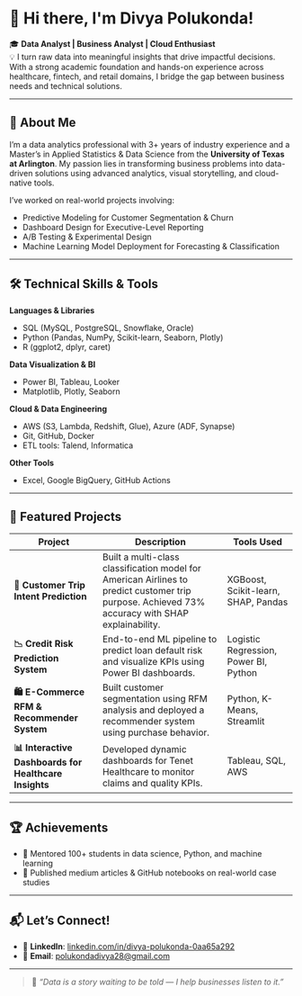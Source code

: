# 👋 Hi there, I'm Divya Polukonda!

🎓 **Data Analyst | Business Analyst | Cloud Enthusiast**  
💡 I turn raw data into meaningful insights that drive impactful decisions. With a strong academic foundation and hands-on experience across healthcare, fintech, and retail domains,
I bridge the gap between business needs and technical solutions.

---

## 🧭 About Me

I’m a data analytics professional with 3+ years of industry experience and a Master’s in Applied Statistics & Data Science from the **University of Texas at Arlington**.
My passion lies in transforming business problems into data-driven solutions using advanced analytics, visual storytelling, and cloud-native tools.

I’ve worked on real-world projects involving:
- Predictive Modeling for Customer Segmentation & Churn
- Dashboard Design for Executive-Level Reporting
- A/B Testing & Experimental Design
- Machine Learning Model Deployment for Forecasting & Classification

---

## 🛠️ Technical Skills & Tools

**Languages & Libraries**
- SQL (MySQL, PostgreSQL, Snowflake, Oracle)
- Python (Pandas, NumPy, Scikit-learn, Seaborn, Plotly)
- R (ggplot2, dplyr, caret)

**Data Visualization & BI**
- Power BI, Tableau, Looker
- Matplotlib, Plotly, Seaborn

**Cloud & Data Engineering**
- AWS (S3, Lambda, Redshift, Glue), Azure (ADF, Synapse)
- Git, GitHub, Docker
- ETL tools: Talend, Informatica

**Other Tools**
- Excel, Google BigQuery, GitHub Actions

---

## 📁 Featured Projects

| Project | Description | Tools Used |
|--------|-------------|-------------|
| **🎯 Customer Trip Intent Prediction** | Built a multi-class classification model for American Airlines to predict customer trip purpose. Achieved 73% accuracy with SHAP explainability. | XGBoost, Scikit-learn, SHAP, Pandas |
| **📉 Credit Risk Prediction System** | End-to-end ML pipeline to predict loan default risk and visualize KPIs using Power BI dashboards. | Logistic Regression, Power BI, Python |
| **🛍️ E-Commerce RFM & Recommender System** | Built customer segmentation using RFM analysis and deployed a recommender system using purchase behavior. | Python, K-Means, Streamlit |
| **📊 Interactive Dashboards for Healthcare Insights** | Developed dynamic dashboards for Tenet Healthcare to monitor claims and quality KPIs. | Tableau, SQL, AWS |

---

## 🏆 Achievements

- 💼 Mentored 100+ students in data science, Python, and machine learning  
- 🧠 Published medium articles & GitHub notebooks on real-world case studies

---

## 📬 Let’s Connect!

- 💼 **LinkedIn**: [linkedin.com/in/divya-polukonda-0aa65a292](https://linkedin.com/in/divya-polukonda-0aa65a292)  
- 📧 **Email**: polukondadivya28@gmail.com

---

> 📢 _“Data is a story waiting to be told — I help businesses listen to it.”_

